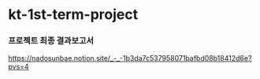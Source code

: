 # kt-1st-term-project

### 프로젝트 최종 결과보고서
https://nadosunbae.notion.site/_-_-1b3da7c537958071bafbd08b18412d6e?pvs=4
